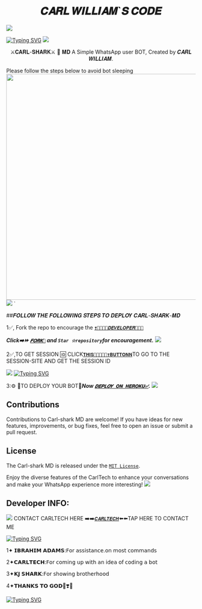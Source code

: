  <h1 align="center"> 𝑪𝑨𝑹𝑳 𝑾𝑰𝑳𝑳𝑰𝑨𝑴`𝑺 𝑪𝑶𝑫𝑬 </h1> 
<a><img src='https://i.imgur.com/LyHic3i.gif'/></a>
 
[![Typing SVG](https://readme-typing-svg.herokuapp.com?font=Rockstar-ExtraBold&color=blue&lines=𝕮𝕬𝕽𝕷+𝕾𝕳𝕬𝕽𝕶+𝕸𝕯+𝗖𝗥𝗘𝗔𝗧𝗘𝗗+𝗕𝗬+CARL)](https://git.io/typing-svg)
<a><img src='https://i.imgur.com/LyHic3i.gif'/></a>

<p align="center"> ⚔️𝐂𝐀𝐑𝐋-𝐒𝐇𝐀𝐑𝐊⚔️ 🦈 𝐌𝐃 A Simple WhatsApp user BOT, Created by 𝑪𝑨𝑹𝑳 𝑾𝑰𝑳𝑳𝑰𝑨𝑴.
<p align="centre"> Please follow the steps below to avoid bot sleeping  
<img src="https://telegra.ph/file/2dbd04ee414c874ec62de.jpg" width="700" height="600"/>
<a><img src='https://i.imgur.com/LyHic3i.gif'/></a>
  `


##𝑭𝑶𝑳𝑳𝑶𝑾 𝑻𝑯𝑬 𝑭𝑶𝑳𝑳𝑶𝑾𝑰𝑵𝑮 𝑺𝑻𝑬𝑷𝑺 𝑻𝑶 𝑫𝑬𝑷𝑳𝑶𝒀 𝑪𝑨𝑹𝑳-𝑺𝑯𝑨𝑹𝑲-𝑴𝑫
 
1✅️, Fork the repo to encourage the [`❣️💞💜💚💙𝑫𝑬𝑽𝑬𝑳𝑶𝑷𝑬𝑹🌟🦾🤖`](https://github.com/Carl165) 

   ***Click➡️⏩️ [`𝑭𝑶𝑹𝑲🍴`](https://github.com/Carl165/CarlTech/fork) and `Star ☆repository`for encouragement.***
 <a><img src='https://i.imgur.com/LyHic3i.gif'/></a>
 
 2✅️,TO GET SESSION 🆔 CLICK[`𝐓𝐇𝐈𝐒💞🧡💜💙💚❣️𝐁𝐔𝐓𝐓𝐎𝐍𝐍`](https://github.com/Carl165/SESSION_SITE)TO GO TO THE SESSION-SITE AND GET THE SESSION ID
  
  <a><img src='https://i.imgur.com/LyHic3i.gif'/></a>
[![Typing SVG](https://readme-typing-svg.herokuapp.com?font=Rockstar-ExtraBold&color=blue&lines=𝐃𝐄𝐏𝐋𝐎𝐘+𝐎𝐍+𝐇𝐄𝐑𝐎𝐊𝐔)](https://git.io/typing-svg)



  3:⚙️ 🦁TO DEPLOY YOUR BOT🦁***Now [`𝑫𝑬𝑷𝑳𝑶𝒀 𝐎𝐍 𝐇𝐄𝐑𝐎𝐊𝐔✅️`](https://dashboard.heroku.com/new?template=https://github.com/Carl165/Carl-Shark-MD/edit/tree/main?tab=readme-ov-file).***
<a><img src='https://i.imgur.com/LyHic3i.gif'/></a>


## Contributions

Contributions to Carl-shark MD are welcome! If you have ideas for new features, improvements, or bug fixes, feel free to open an issue or submit a pull request.

## License

The Carl-shark MD is released under the [`MIT License`](https://opensource.org/licenses/MIT).

Enjoy the diverse features of the CarlTech  to enhance your conversations and make your WhatsApp experience more interesting!
<a><img src='https://i.imgur.com/LyHic3i.gif'/></a>

## Developer INFO:

<a><img src='https://i.imgur.com/LyHic3i.gif'/></a>
   CONTACT CARLTECH HERE 
➡️➡️[`𝑪𝑨𝑹𝑳𝑻𝑬𝑪𝑯`](https://github.com/Carl165/CARLTECH-INFO)⬅️⬅️TAP HERE TO CONTACT ME 

[![Typing SVG](https://readme-typing-svg.herokuapp.com?font=Rockstar-ExtraBold&color=blue&lines=𝗧𝗛𝗔𝗡𝗞𝗦+𝗧𝗢+𝗧𝗛𝗘+𝗙𝗢𝗟𝗟𝗢𝗪𝗜𝗡𝗚+💙💙💞)](https://git.io/typing-svg)

1✦ 𝗜𝗕𝗥𝗔𝗛𝗜𝗠 𝗔𝗗𝗔𝗠𝗦:𝖥𝗈𝗋 𝖺𝗌𝗌𝗂𝗌𝗍𝖺𝗇𝖼𝖾.𝗈𝗇 𝗆𝗈𝗌𝗍 𝖼𝗈𝗆𝗆𝖺𝗇𝖽𝗌

2✦𝗖𝗔𝗥𝗟𝗧𝗘𝗖𝗛:𝖥𝗈𝗋 𝖼𝗈𝗆𝗂𝗇𝗀 𝗎𝗉 𝗐𝗂𝗍𝗁 𝖺𝗇 𝗂𝖽𝖾𝖺 𝗈𝖿 𝖼𝗈𝖽𝗂𝗇𝗀 𝖺 𝖻𝗈𝗍

3✦𝗞𝗝 𝗦𝗛𝗔𝗥𝗞:𝖥𝗈𝗋 𝗌𝗁𝗈𝗐𝗂𝗇𝗀 𝖻𝗋𝗈𝗍𝗁𝖾𝗋𝗁𝗈𝗈𝖽

4✦𝗧𝗛𝗔𝗡𝗞𝗦 𝗧𝗢 𝗚𝗢𝗗💞❣️🤗


[![Typing SVG](https://readme-typing-svg.herokuapp.com?font=Rockstar-ExtraBold&color=blue&lines=𝗗𝗘𝗣𝗟𝗢𝗬+𝗔𝗡𝗗+𝗘𝗡𝗝𝗢𝗬+💞💫🤖💙)](https://git.io/typing-svg)
